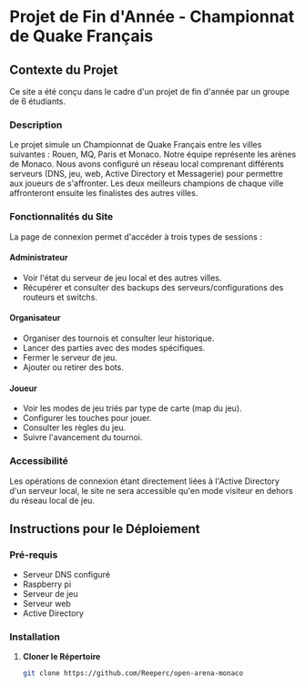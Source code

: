 # Projet de Fin d'Année - Championnat de Quake Français

## Contexte du Projet
Ce site a été conçu dans le cadre d'un projet de fin d'année par un groupe de 6 étudiants.

### Description
Le projet simule un Championnat de Quake Français entre les villes suivantes : Rouen, MQ, Paris et Monaco. Notre équipe représente les arènes de Monaco. Nous avons configuré un réseau local comprenant différents serveurs (DNS, jeu, web, Active Directory et Messagerie) pour permettre aux joueurs de s'affronter. Les deux meilleurs champions de chaque ville affronteront ensuite les finalistes des autres villes.

### Fonctionnalités du Site
La page de connexion permet d'accéder à trois types de sessions :

#### Administrateur
- Voir l'état du serveur de jeu local et des autres villes.
- Récupérer et consulter des backups des serveurs/configurations des routeurs et switchs.

#### Organisateur
- Organiser des tournois et consulter leur historique.
- Lancer des parties avec des modes spécifiques.
- Fermer le serveur de jeu.
- Ajouter ou retirer des bots.

#### Joueur
- Voir les modes de jeu triés par type de carte (map du jeu).
- Configurer les touches pour jouer.
- Consulter les règles du jeu.
- Suivre l'avancement du tournoi.

### Accessibilité
Les opérations de connexion étant directement liées à l'Active Directory d'un serveur local, le site ne sera accessible qu'en mode visiteur en dehors du réseau local de jeu.

## Instructions pour le Déploiement
### Pré-requis
- Serveur DNS configuré
- Raspberry pi
- Serveur de jeu
- Serveur web
- Active Directory

### Installation
1. **Cloner le Répertoire**
   ```bash
   git clone https://github.com/Reeperc/open-arena-monaco
